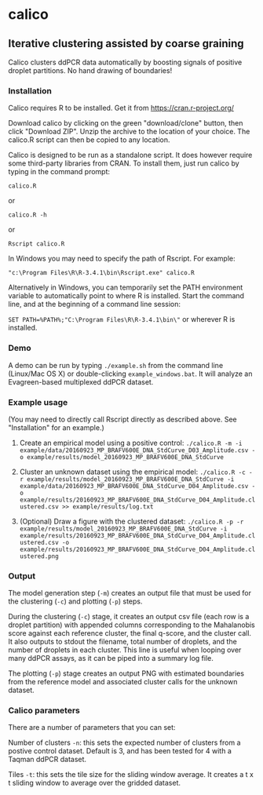# calico
## Iterative clustering assisted by coarse graining

Calico clusters ddPCR data automatically by boosting signals of positive droplet partitions. No hand drawing of boundaries!

### Installation

Calico requires R to be installed. Get it from https://cran.r-project.org/

Download calico by clicking on the green "download/clone" button, then click "Download ZIP". Unzip the archive to the location of your choice. The calico.R script can then be copied to any location.

Calico is designed to be run as a standalone script. It does however require some third-party libraries from CRAN. To install them, just run calico by typing in the command prompt:

`calico.R`

or

`calico.R -h`

or

`Rscript calico.R`

In Windows you may need to specify the path of Rscript. For example:

`"c:\Program Files\R\R-3.4.1\bin\Rscript.exe" calico.R`

Alternatively in Windows, you can temporarily set the PATH environment variable to automatically point to where R is installed. Start the command line, and at the beginning of a command line session:

`SET PATH=%PATH%;"C:\Program Files\R\R-3.4.1\bin\"` or wherever R is installed.

### Demo

A demo can be run by typing `./example.sh` from the command line (Linux/Mac OS X) or double-clicking `example_windows.bat`. It will analyze an Evagreen-based multiplexed ddPCR dataset.

### Example usage

(You may need to directly call Rscript directly as described above. See "Installation" for an example.)

1. Create an empirical model using a positive control:
`./calico.R -m -i example/data/20160923_MP_BRAFV600E_DNA_StdCurve_D03_Amplitude.csv -o example/results/model_20160923_MP_BRAFV600E_DNA_StdCurve`

2. Cluster an unknown dataset using the empirical model:
`./calico.R -c -r example/results/model_20160923_MP_BRAFV600E_DNA_StdCurve -i example/data/20160923_MP_BRAFV600E_DNA_StdCurve_D04_Amplitude.csv -o example/results/20160923_MP_BRAFV600E_DNA_StdCurve_D04_Amplitude.clustered.csv >> example/results/log.txt`

3. (Optional) Draw a figure with the clustered dataset:
`./calico.R -p -r example/results/model_20160923_MP_BRAFV600E_DNA_StdCurve -i example/results/20160923_MP_BRAFV600E_DNA_StdCurve_D04_Amplitude.clustered.csv -o example/results/20160923_MP_BRAFV600E_DNA_StdCurve_D04_Amplitude.clustered.png`

### Output

The model generation step (`-m`) creates an output file that must be used for the clustering (`-c`) and plotting (`-p`) steps.

During the clustering (`-c`) stage, it creates an output csv file (each row is a droplet partition) with appended columns corresponding to the Mahalanobis score against each reference cluster, the final q-score, and the cluster call. It also outputs to stdout the filename, total number of droplets, and the number of droplets in each cluster. This line is useful when looping over many ddPCR assays, as it can be piped into a summary log file.

The plotting (`-p`) stage creates an output PNG with estimated boundaries from the reference model and associated cluster calls for the unknown dataset.

### Calico parameters

There are a number of parameters that you can set:

Number of clusters `-n`: this sets the expected number of clusters from a postive control dataset. Default is 3, and has been tested for 4 with a Taqman ddPCR dataset.

Tiles `-t`: this sets the tile size for the sliding window average. It creates a t x t sliding window to average over the gridded dataset.


